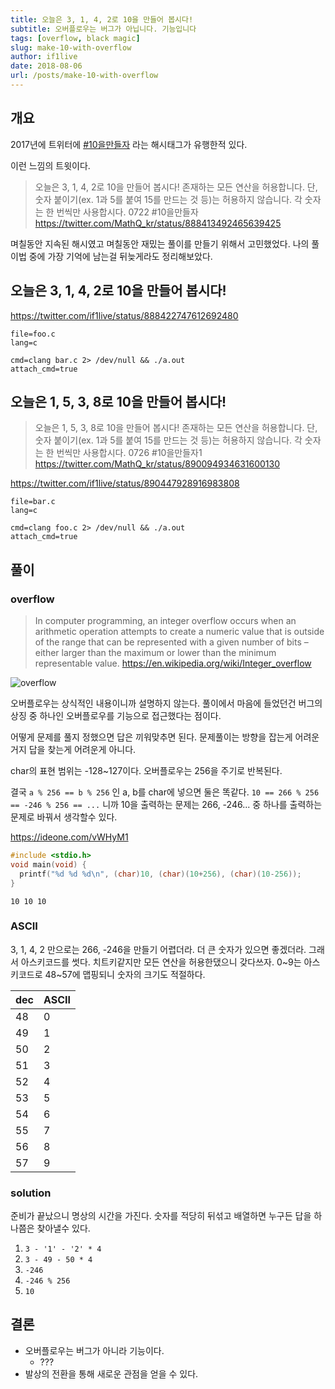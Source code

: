 ```yaml
---
title: 오늘은 3, 1, 4, 2로 10을 만들어 봅시다!
subtitle: 오버플로우는 버그가 아닙니다. 기능입니다
tags: [overflow, black magic]
slug: make-10-with-overflow
author: if1live
date: 2018-08-06
url: /posts/make-10-with-overflow
---
```


## 개요
2017년에 트위터에 [#10을만들자](https://twitter.com/hashtag/10%EC%9D%84%EB%A7%8C%EB%93%A4%EC%9E%90?src=hash) 라는 해시태그가 유행한적 있다.

이런 느낌의 트윗이다.

> 오늘은 3, 1, 4, 2로 10을 만들어 봅시다!
> 존재하는 모든 연산을 허용합니다. 단, 숫자 붙이기(ex. 1과 5를 붙여 15를 만드는 것 등)는 허용하지 않습니다. 각 숫자는 한 번씩만 사용합시다.
> 0722 #10을만들자
> https://twitter.com/MathQ_kr/status/888413492465639425

<!--adsense-->

며칠동안 지속된 해시였고 며칠동안 재밌는 풀이를 만들기 위해서 고민했었다.
나의 풀이법 중에 가장 기억에 남는걸 뒤늦게라도 정리해보았다.

## 오늘은 3, 1, 4, 2로 10을 만들어 봅시다!

https://twitter.com/if1live/status/888422747612692480

~~~maya:view
file=foo.c
lang=c
~~~

~~~maya:execute
cmd=clang bar.c 2> /dev/null && ./a.out
attach_cmd=true
~~~


## 오늘은 1, 5, 3, 8로 10을 만들어 봅시다!

> 오늘은 1, 5, 3, 8로 10을 만들어 봅시다!
> 존재하는 모든 연산을 허용합니다. 단, 숫자 붙이기(ex. 1과 5를 붙여 15를 만드는 것 등)는 허용하지 않습니다. 각 숫자는 한 번씩만 사용합시다.
> 0726 #10을만들자1
> https://twitter.com/MathQ_kr/status/890094934631600130


https://twitter.com/if1live/status/890447928916983808

~~~maya:view
file=bar.c
lang=c
~~~

~~~maya:execute
cmd=clang foo.c 2> /dev/null && ./a.out
attach_cmd=true
~~~

## 풀이

### overflow


> In computer programming,
> an integer overflow occurs when an arithmetic operation attempts
> to create a numeric value that is outside of the range
> that can be represented with a given number of bits
> – either larger than the maximum or lower than the minimum representable value.
> https://en.wikipedia.org/wiki/Integer_overflow

![overflow]({attach}/make-10-with-overflow/overflow.gif)

오버플로우는 상식적인 내용이니까 설명하지 않는다.
풀이에서 마음에 들었던건 버그의 상징 중 하나인 오버플로우를 기능으로 접근했다는 점이다.

어떻게 문제를 풀지 정했으면 답은 끼워맞추면 된다.
문제풀이는 방향을 잡는게 어려운거지 답을 찾는게 어려운게 아니다.

char의 표현 범위는 -128~127이다.
오버플로우는 256을 주기로 반복된다.

결국 `a % 256 == b % 256` 인 a, b를 char에 넣으면 둘은 똑같다.
`10 == 266 % 256 == -246 % 256 == ...` 니까
10을 출력하는 문제는 266, -246... 중 하나를 출력하는 문제로 바꿔서 생각할수 있다.

https://ideone.com/vWHyM1

```c
#include <stdio.h>
void main(void) {
  printf("%d %d %d\n", (char)10, (char)(10+256), (char)(10-256));
}
```

```
10 10 10
```


### ASCII

3, 1, 4, 2 만으로는 266, -246을 만들기 어렵더라.
더 큰 숫자가 있으면 좋겠더라.
그래서 아스키코드를 썻다.
치트키같지만 모든 연산을 허용한댔으니 갖다쓰자.
0~9는 아스키코드로 48~57에 맵핑되니 숫자의 크기도 적절하다.

| dec | ASCII |
|----|--------|
| 48 | 0 |
| 49 | 1 |
| 50 | 2 |
| 51 | 3 |
| 52 | 4 |
| 53 | 5 |
| 54 | 6 |
| 55 | 7 |
| 56 | 8 |
| 57 | 9 |

### solution

준비가 끝났으니 명상의 시간을 가진다.
숫자를 적당히 뒤섞고 배열하면 누구든 답을 하나쯤은 찾아낼수 있다.

1. `3 - '1' - '2' * 4`
2. `3 - 49 - 50 * 4`
3. `-246`
4. `-246 % 256`
5. `10`

## 결론

* 오버플로우는 버그가 아니라 기능이다.
    * ???
* 발상의 전환을 통해 새로운 관점을 얻을 수 있다. 
